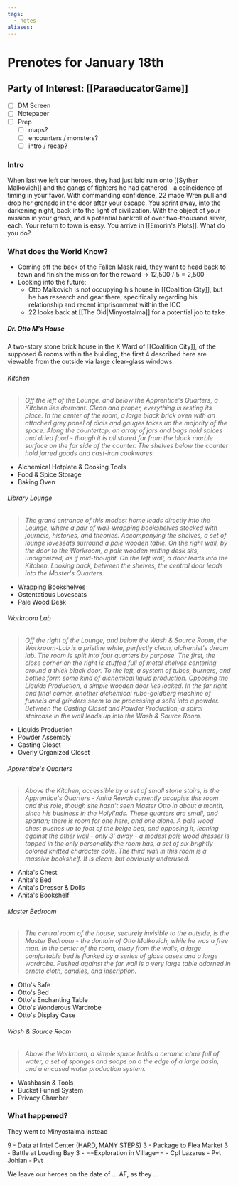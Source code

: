 ```yaml
---
tags:
  - notes
aliases:
---
```


# Prenotes for January 18th
## Party of Interest: [[ParaeducatorGame]]
- [ ] DM Screen
- [ ] Notepaper
- [ ] Prep
	- [ ] maps?
	- [ ] encounters / monsters?
	- [ ] intro / recap?

### Intro
When last we left our heroes, they had just laid ruin onto [[Syther Malkovich]] and the gangs of fighters he had gathered - a coincidence of timing in your favor. With commanding confidence, 22 made Wren pull and drop her grenade in the door after your escape. You sprint away, into the darkening night, back into the light of civilization. With the object of your mission in your grasp, and a potential bankroll of over two-thousand silver, each. Your return to town is easy. You arrive in [[Emorin's Plots]]. What do you do?

### What does the World Know?

- Coming off the back of the Fallen Mask raid, they want to head back to town and finish the mission for the reward -> 12,500 / 5 = 2,500
- Looking into the future;
	- Otto Malkovich is not occupying his house in [[Coalition City]], but he has research and gear there, specifically regarding his relationship and recent imprisonment within the ICC
	- 22 looks back at [[The Old|Minyostalma]] for a potential job to take

##### Dr. Otto M's House
A two-story stone brick house in the X Ward of [[Coalition City]], of the supposed 6 rooms within the building, the first 4 described here are viewable from the outside via large clear-glass windows.

###### Kitchen
> *Off the left of the Lounge, and below the Apprentice's Quarters, a Kitchen lies dormant. Clean and proper, everything is resting its place. In the center of the room, a large black brick oven with an attached grey panel of dials and gauges takes up the majority of the space. Along the countertop, an array of jars and bags hold spices and dried food - though it is all stored far from the black marble surface on the far side of the counter. The shelves below the counter hold jarred goods and cast-iron cookwares.*

- Alchemical Hotplate & Cooking Tools
- Food & Spice Storage
- Baking Oven
###### Library Lounge
> *The grand entrance of this modest home leads directly into the Lounge, where a pair of wall-wrapping bookshelves stocked with journals, histories, and theories. Accompanying the shelves, a set of lounge loveseats surround a pale wooden table. On the right wall, by the door to the Workroom, a pale wooden writing desk sits, unorganized, as if mid-thought. On the left wall, a door leads into the Kitchen. Looking back, between the shelves, the central door leads into the Master's Quarters.*

- Wrapping Bookshelves
- Ostentatious Loveseats
- Pale Wood Desk
###### Workroom Lab
> *Off the right of the Lounge, and below the Wash & Source Room, the Workroom-Lab is a pristine white, perfectly clean, alchemist's dream lab. The room is split into four quarters by purpose. The first, the close corner on the right is stuffed full of metal shelves centering around a thick black door. To the left, a system of tubes, burners, and bottles form some kind of alchemical liquid production. Opposing the Liquids Production, a simple wooden door lies locked. In the far right and final corner, another alchemical rube-goldberg machine of funnels and grinders seem to be processing a solid into a powder. Between the Casting Closet and Powder Production, a spiral staircase in the wall leads up into the Wash & Source Room.*

- Liquids Production
- Powder Assembly
- Casting Closet
- Overly Organized Closet
###### Apprentice's Quarters
> *Above the Kitchen, accessible by a set of small stone stairs, is the Apprentice's Quarters - Anita Rewch currently occupies this room and this role, though she hasn't seen Master Otto in about a month, since his business in the Holyl'nds. These quarters are small, and spartan; there is room for one here, and one alone. A pale wood chest pushes up to foot of the beige bed, and opposing it, leaning against the other wall - only 3' away - a modest pale wood dresser is topped in the only personality the room has, a set of six brightly colored knitted character dolls. The third wall in this room is a massive bookshelf. It is clean, but obviously underused.*

- Anita's Chest
- Anita's Bed
- Anita's Dresser & Dolls
- Anita's Bookshelf
###### Master Bedroom
> *The central room of the house, securely invisible to the outside, is the Master Bedroom - the domain of Otto Malkovich, while he was a free man. In the center of the room, away from the walls, a large comfortable bed is flanked by a series of glass cases and a large wardrobe. Pushed against the far wall is a very large table adorned in ornate cloth, candles, and inscription.*

- Otto's Safe
- Otto's Bed
- Otto's Enchanting Table
- Otto's Wonderous Wardrobe
- Otto's Display Case
###### Wash & Source Room
> *Above the Workroom, a simple space holds a ceramic chair full of water, a set of sponges and soaps on a the edge of a large basin, and a encased water production system.*

- Washbasin & Tools
- Bucket Funnel System
- Privacy Chamber


### What happened?
They went to Minyostalma instead

9 - Data at Intel Center (HARD, MANY STEPS)
3 - Package to Flea Market
3 - Battle at Loading Bay
3 - ==Exploration in Village==
	- Cpl Lazarus
	- Pvt Johian
	- Pvt 

We leave our heroes on the date of ... AF, as they ...